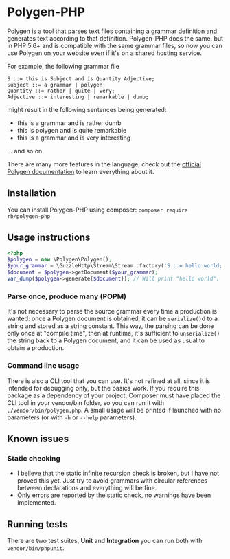 # Polygen-PHP

[Polygen](https://github.com/alvisespano/Polygen) is a tool that parses text files containing a grammar definition and
generates text according to that definition. Polygen-PHP does the same, but in PHP 5.6+ and is compatible with the same
grammar files, so now you can use Polygen on your website even if it's on a shared hosting service.

For example, the following grammar file
```
S ::= this is Subject and is Quantity Adjective;
Subject ::= a grammar | polygen;
Quantity ::= rather | quite | very;
Adjective ::= interesting | remarkable | dumb;
```
might result in the following sentences being generated:
* this is a grammar and is rather dumb
* this is polygen and is quite remarkable
* this is a grammar and is very interesting

... and so on.

There are many more features in the language, check out the
[official Polygen documentation](http://htmlpreview.github.io/?https://github.com/alvisespano/Polygen/blob/dca27bd02613613d60a0e024c1668e8459de7288/docs/polygen-spec_EN.html)
to learn everything about it.

## Installation

You can install Polygen-PHP using composer: `composer require rb/polygen-php`

## Usage instructions

```php
<?php
$polygen = new \Polygen\Polygen();
$your_grammar = \GuzzleHttp\Stream\Stream::factory('S ::= hello world;');
$document = $polygen->getDocument($your_grammar);
var_dump($polygen->generate($document)); // Will print "hello world".
```

### Parse once, produce many (POPM)
It's not necessary to parse the source grammar every time a production is wanted: once a Polygen document is obtained, it
can be `serialize()`d to a string and stored as a string constant. This way, the parsing can be done only once at
"compile time", then at runtime, it's sufficient to `unserialize()` the string back to a Polygen document, and it can be
used as usual to obtain a production.

### Command line usage
There is also a CLI tool that you can use. It's not refined at all, since it is intended for debugging only, but the
basics work.
If you require this package as a dependency of your project, Composer must have placed the CLI tool in your vendor/bin
folder, so you can run it with `./vendor/bin/polygen.php`.
A small usage will be printed if launched with no parameters (or with `-h` or `--help` parameters).

## Known issues

### Static checking

* I believe that the static infinite recursion check is broken, but I have not proved this yet. Just try to avoid
grammars with circular references between declarations and everything will be fine.
* Only errors are reported by the static check, no warnings have been implemented.

## Running tests

There are two test suites, **Unit** and **Integration** you can run both with `vendor/bin/phpunit`.
